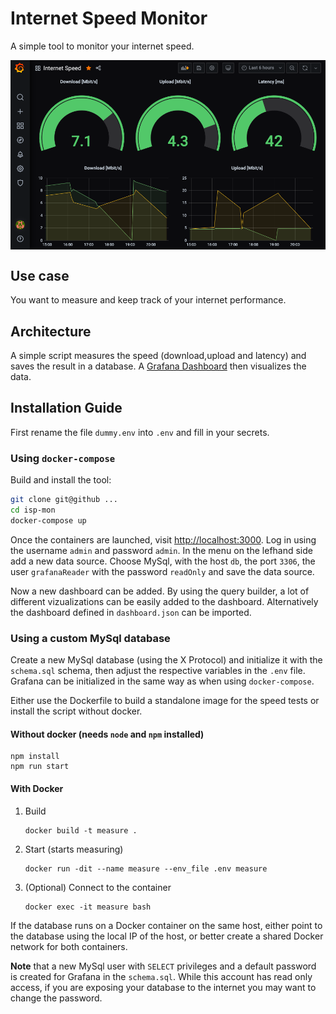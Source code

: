 # **I**nternet **Sp**eed **Mon**itor

A simple tool to monitor your internet speed.

<img src="screen.png" style="display: block; margin: 0 auto; max-width: 100%;" />

## Use case

You want to measure and keep track of your internet performance.

## Architecture

A simple script measures the speed (download,upload and latency) and saves the result in a database. A [Grafana Dashboard](https://grafana.com/grafana/) then visualizes the data.

## Installation Guide

First rename the file `dummy.env` into `.env` and fill in your secrets.

### Using `docker-compose`

Build and install the tool:

```bash
git clone git@github ...
cd isp-mon
docker-compose up
```

Once the containers are launched, visit [http://localhost:3000](http://localhost:3000). Log in using the username `admin` and password `admin`. In the menu on the lefhand side add a new data source.
Choose MySql, with the host `db`, the port `3306`, the user `grafanaReader` with the password `readOnly` and save the data source.

Now a new dashboard can be added. By using the query builder, a lot of different vizualizations can be easily added to the dashboard. Alternatively the dashboard defined in  `dashboard.json` can be imported. 

### Using a custom MySql database

Create a new MySql database (using the X Protocol) and initialize it with the `schema.sql` schema, then adjust the respective variables in the `.env` file.
Grafana can be initialized in the same way as when using `docker-compose`.

Either use the Dockerfile to build a standalone image for the speed tests or install the script without docker.

#### Without docker (needs `node` and `npm` installed)

```
npm install
npm run start
```

#### With Docker

1. Build
   
    ```
    docker build -t measure .
    ```

2. Start (starts measuring)  

    ```
    docker run -dit --name measure --env_file .env measure
    ```

3. (Optional) Connect to the container  
  
    ```
    docker exec -it measure bash
    ```

If the database runs on a Docker container on the same host, either point to the database using the local IP of the host, or better create a shared Docker network for both containers.

**Note** that a new MySql user with `SELECT` privileges and a default password is created for Grafana in the `schema.sql`. While this account  has read only access, if you are exposing your database to the internet you may want to change the password.